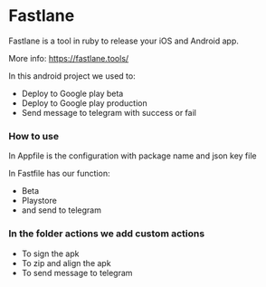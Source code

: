 # Fastlane

Fastlane is a tool in ruby to release your iOS and Android app.

More info:
https://fastlane.tools/

In this android project we used to:

- Deploy to Google play beta
- Deploy to Google play production
- Send message to telegram with success or fail

### How to use 

In Appfile is the configuration with package name and json key file

In Fastfile has our function:
- Beta
- Playstore
- and send to telegram

### In the folder actions we add custom actions

- To sign the apk
- To zip and align the apk
- To send message to telegram